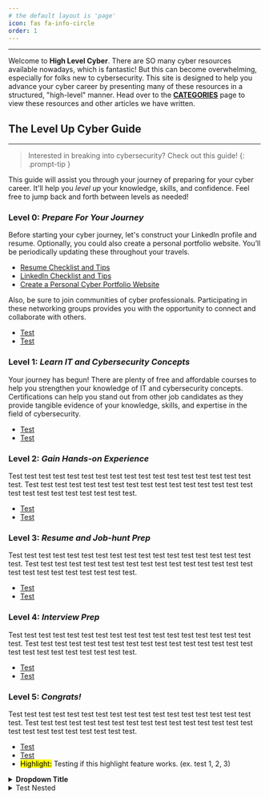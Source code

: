 ```yaml
---
# the default layout is 'page'
icon: fas fa-info-circle
order: 1
---
```


---

Welcome to **High Level Cyber**. There are SO many cyber resources available nowadays, which is fantastic! But this can become overwhelming, especially for folks new to cybersecurity. This site is designed to help you advance your cyber career by presenting many of these resources in a structured, "high-level" manner. Head over to the **[CATEGORIES](https://highlevelcyber.github.io/categories)** page to view these resources and other articles we have written. 

## The **Level Up Cyber** Guide
---

> Interested in breaking into cybersecurity? Check out this guide!
{: .prompt-tip }

This guide will assist you through your journey of preparing for your cyber career. It'll help you *level up* your knowledge, skills, and confidence. Feel free to jump back and forth between levels as needed!

### **Level 0**: *Prepare For Your Journey*

Before starting your cyber journey, let's construct your LinkedIn profile and resume. Optionally, you could also create a personal portfolio website. You’ll be periodically updating these throughout your travels. 
* [Resume Checklist and Tips](https://google.com)
* [LinkedIn Checklist and Tips](https://google.com)
* [Create a Personal Cyber Portfolio Website](https://google.com)

Also, be sure to join communities of cyber professionals. Participating in these networking groups provides you with the opportunity to connect and collaborate with others.
* [Test](https://google.com)
* [Test](https://google.com)


### **Level 1**: *Learn IT and Cybersecurity Concepts*
Your journey has begun! There are plenty of free and affordable courses to help you strengthen your knowledge of IT and cybersecurity concepts. Certifications can help you stand out from other job candidates as they provide tangible evidence of your knowledge, skills, and expertise in the field of cybersecurity. 
* [Test](https://google.com)
* [Test](https://google.com)


### **Level 2**: *Gain Hands-on Experience*
Test test test test test test test test test test test test test test test test test test. Test test test test test test test test test test test test test test test test test test test test test test test test test.
* [Test](https://google.com)
* [Test](https://google.com)

### **Level 3**: *Resume and Job-hunt Prep*
Test test test test test test test test test test test test test test test test test test. Test test test test test test test test test test test test test test test test test test test test test test test test test.
* [Test](https://google.com)
* [Test](https://google.com)

### **Level 4**: *Interview Prep*
Test test test test test test test test test test test test test test test test test test. Test test test test test test test test test test test test test test test test test test test test test test test test test.
* [Test](https://google.com)
* [Test](https://google.com)

### **Level 5**: *Congrats!*
Test test test test test test test test test test test test test test test test test test. Test test test test test test test test test test test test test test test test test test test test test test test test test.
* [Test](https://google.com)
* [Test](https://google.com)
* <mark>Highlight:</mark> Testing if this highlight feature works. (ex. test 1, 2, 3)

<details> 
<summary><strong>Dropdown Title</strong></summary>
<img src="https://m.media-amazon.com/images/I/51WBUH+hZEL.jpg">
<img src="https://www.retropcstore.com/wp-content/uploads/2020/03/im1.png">
<h1>Test Heading!</h1>
  <p>Test sentence #1. Test sentence #2.<br> <br> Test sentence #3.</p>
</details>

<details>
  <summary>Test Nested</summary>
  <blockquote>
    <img src="/assets/images/image-1.png">
    <img src="/assets/images/image-2.png">
    <h1>Test Heading!</h1>
    <p>Test sentence #1. Test sentence #2.<br> <br> Test sentence #3.</p>
    <a href="https://google.com">Go to Google.com</a>
  </blockquote>
</details>

